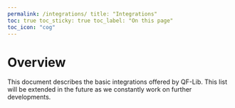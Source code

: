 ```yaml
---
permalink: /integrations/ title: "Integrations"
toc: true toc_sticky: true toc_label: "On this page"
toc_icon: "cog"
---
```


# Overview

This document describes the basic integrations offered by QF-Lib. This list will be extended in the future as we 
constantly work on further developments.



